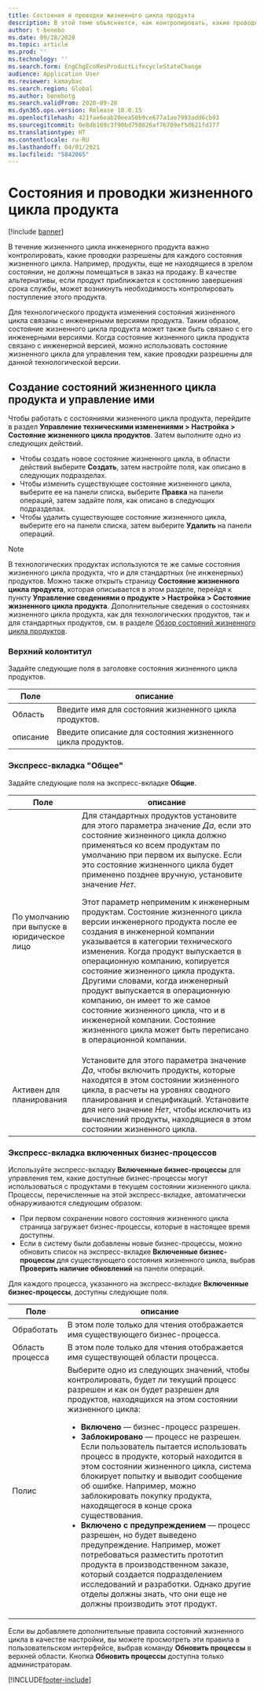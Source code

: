 ```yaml
---
title: Состояния и проводки жизненного цикла продукта
description: В этой теме объясняется, как контролировать, какие проводки разрешены для каждого состояния жизненного цикла, когда инженерный продукт проходит через свой жизненный цикл.
author: t-benebo
ms.date: 09/28/2020
ms.topic: article
ms.prod: ''
ms.technology: ''
ms.search.form: EngChgEcoResProductLifecycleStateChange
audience: Application User
ms.reviewer: kamaybac
ms.search.region: Global
ms.author: benebotg
ms.search.validFrom: 2020-09-28
ms.dyn365.ops.version: Release 10.0.15
ms.openlocfilehash: 421fae6eab20eea50b9ce677a1ae7993add6cb93
ms.sourcegitcommit: 0e8db169c3f90bd750826af76709ef5d621fd377
ms.translationtype: HT
ms.contentlocale: ru-RU
ms.lasthandoff: 04/01/2021
ms.locfileid: "5842065"
---
```

# <a name="product-lifecycle-states-and-transactions"></a>Состояния и проводки жизненного цикла продукта

[!include [banner](../includes/banner.md)]

В течение жизненного цикла инженерного продукта важно контролировать, какие проводки разрешены для каждого состояния жизненного цикла. Например, продукты, еще не находящиеся в зрелом состоянии, не должны помещаться в заказ на продажу. В качестве альтернативы, если продукт приближается к состоянию завершения срока службы, может возникнуть необходимость контролировать поступление этого продукта.

Для технологического продукта изменения состояния жизненного цикла связаны с инженерными версиями продукта. Таким образом, состояние жизненного цикла продукта может также быть связано с его инженерными версиями. Когда состояние жизненного цикла продукта связано с инженерной версией, можно использовать состояние жизненного цикла для управления тем, какие проводки разрешены для данной технологической версии.

## <a name="create-and-manage-product-lifecycle-states"></a>Создание состояний жизненного цикла продукта и управление ими

Чтобы работать с состояниями жизненного цикла продукта, перейдите в раздел **Управление техническими изменениями \> Настройка \> Состояние жизненного цикла продуктов**. Затем выполните одно из следующих действий.

- Чтобы создать новое состояние жизненного цикла, в области действий выберите **Создать**, затем настройте поля, как описано в следующих подразделах.
- Чтобы изменить существующее состояние жизненного цикла, выберите ее на панели списка, выберите **Правка** на панели операций, затем задайте поля, как описано в следующих подразделах.
- Чтобы удалить существующее состояние жизненного цикла, выберите его на панели списка, затем выберите **Удалить** на панели операций.

> [!NOTE]
> В технологических продуктах используются те же самые состояния жизненного цикла продукта, что и для стандартных (не инженерных) продуктов. Можно также открыть страницу **Состояние жизненного цикла продукта**, которая описывается в этом разделе, перейдя к пункту **Управление сведениями о продукте \> Настройка \> Состояние жизненного цикла продукта**. Дополнительные сведения о состояниях жизненного цикла продукта, как для технологических продуктов, так и для стандартных продуктов, см. в разделе [Обзор состояний жизненного цикла продуктов](../pim/product-lifecycle.md).

### <a name="header"></a>Верхний колонтитул

Задайте следующие поля в заголовке состояния жизненного цикла продуктов.

| Поле | описание |
|---|---|
| Область | Введите имя для состояния жизненного цикла продуктов. |
| описание | Введите описание для состояния жизненного цикла продуктов. |

### <a name="general-fasttab"></a>Экспресс-вкладка "Общее"

Задайте следующие поля на экспресс-вкладке **Общие**.

| Поле | описание |
|---|---|
| По умолчанию при выпуске в юридическое лицо | Для стандартных продуктов установите для этого параметра значение *Да*, если это состояние жизненного цикла должно применяться ко всем продуктам по умолчанию при первом их выпуске. Если это состояние жизненного цикла будет применено позднее вручную, установите значение *Нет*.<p>Этот параметр неприменим к инженерным продуктам. Состояние жизненного цикла версии инженерного продукта после ее создания в инженерной компании указывается в категории технического изменения. Когда продукт выпускается в операционную компанию, копируется состояние жизненного цикла продукта. Другими словами, когда инженерный продукт выпускается в операционную компанию, он имеет то же самое состояние жизненного цикла, что и в инженерной компании. Состояние жизненного цикла может быть переписано в операционной компании.</p> |
| Активен для планирования | Установите для этого параметра значение *Да*, чтобы включить продукты, которые находятся в этом состоянии жизненного цикла, в расчеты на уровнях сводного планирования и спецификаций. Установите для него значение *Нет*, чтобы исключить из вычислений продукты, находящиеся в этом состоянии жизненного цикла. |

### <a name="enabled-business-processes-fasttab"></a>Экспресс-вкладка включенных бизнес-процессов

Используйте экспресс-вкладку **Включенные бизнес-процессы** для управления тем, какие доступные бизнес-процессы могут использоваться с продуктами в текущем состоянии жизненного цикла. Процессы, перечисленные на этой экспресс-вкладке, автоматически обнаруживаются следующим образом:

- При первом сохранении нового состояния жизненного цикла страница загружает бизнес-процессы, которые в настоящее время доступны.
- Если в систему были добавлены новые бизнес-процессы, можно обновить список на экспресс-вкладке **Включенные бизнес-процессы** для существующего состояния жизненного цикла, выбрав **Проверить наличие обновлений** на панели операций.

Для каждого процесса, указанного на экспресс-вкладке **Включенные бизнес-процессы**, доступны следующие поля.

| Поле | описание |
|---|---|
| Обработать | В этом поле только для чтения отображается имя существующего бизнес-процесса. |
| Область процесса | В этом поле только для чтения отображается имя существующей области процесса. |
| Полис | Выберите одно из следующих значений, чтобы контролировать, будет ли текущий процесс разрешен и как он будет разрешен для продуктов, находящихся на этом состоянии жизненного цикла:<ul><li>**Включено** — бизнес-процесс разрешен.</li><li>**Заблокировано** — процесс не разрешен. Если пользователь пытается использовать процесс в продукте, который находится в этом состоянии жизненного цикла, система блокирует попытку и выводит сообщение об ошибке. Например, можно заблокировать покупку продукта, находящегося в конце срока существования.</li><li>**Включено с предупреждением** — процесс разрешен, но будет выведено предупреждение. Например, может потребоваться разместить прототип продукта в производственном заказе, который создается подразделением исследований и разработки. Однако другие отделы должны знать, что они еще не должны производить этот продукт.</li></ul> |

Если вы добавляете дополнительные правила состояний жизненного цикла в качестве настройки, вы можете просмотреть эти правила в пользовательском интерфейсе, выбрав команду **Обновить процессы** в верхней области. Кнопка **Обновить процессы** доступна только администраторам.


[!INCLUDE[footer-include](../../includes/footer-banner.md)]